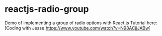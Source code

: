 # reactjs-radio-group
Demo of implementing a group of radio options with React.js 
Tutorial here: [Coding with Jesse|https://www.youtube.com/watch?v=N98ACjjJABw]
